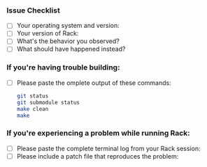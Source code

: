 ### Issue Checklist
- [ ] Your operating system and version:
- [ ] Your version of Rack:
- [ ] What's the behavior you observed?
- [ ] What should have happened instead?
### If you're having trouble building:
- [ ] Please paste the omplete output of these commands:
   ```bash
   git status
   git submodule status
   make clean
   make
   ```
### If you're experiencing a problem while running Rack:
- [ ] Please paste the complete terminal log from your Rack session:
- [ ] Please include a patch file that reproduces the problem:

